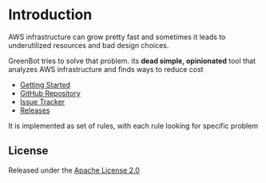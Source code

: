 # Introduction

AWS infrastructure can grow pretty fast and sometimes it leads to underutilized resources and bad design choices.

GreenBot tries to solve that problem. its **dead simple, opinionated** tool that analyzes AWS infrastructure and finds ways to reduce cost

* [Getting Started ](https://vinay-lodha.gitbook.io/greenbot/setup)
* [GitHub Repository](https://github.com/vinay-lodha/greenbot)
* [Issue Tracker](https://github.com/vinay-lodha/greenbot/issues) 
* [Releases](https://github.com/vinay-lodha/greenbot/releases)

It is implemented as set of rules, with each rule looking for specific problem

## License

Released under the [Apache License 2.0](https://github.com/vinay-lodha/greenbot/blob/master/LICENSE)

